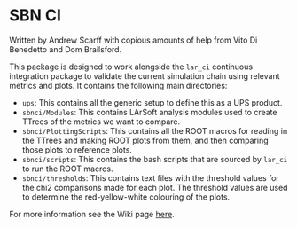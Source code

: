SBN CI
======

Written by Andrew Scarff with copious amounts of help from Vito Di Benedetto and Dom Brailsford.

This package is designed to work alongside the `lar_ci` continuous integration package to validate the current simulation chain using relevant metrics and plots. It contains the following main directories:

- `ups`: This contains all the generic setup to define this as a UPS product.
- `sbnci/Modules`: This contains LArSoft analysis modules used to create TTrees of the metrics we want to compare.
- `sbnci/PlottingScripts`: This contains all the ROOT macros for reading in the TTrees and making ROOT plots from them, and then comparing those plots to reference plots.
- `sbnci/scripts`: This contains the bash scripts that are sourced by `lar_ci` to run the ROOT macros.
- `sbnci/thresholds`: This contains text files with the threshold values for the chi2 comparisons made for each plot. The threshold values are used to determine the red-yellow-white colouring of the plots.

For more information see the Wiki page [here](https://sbnsoftware.github.io/sbndcode_wiki/CI_Validation.html).

